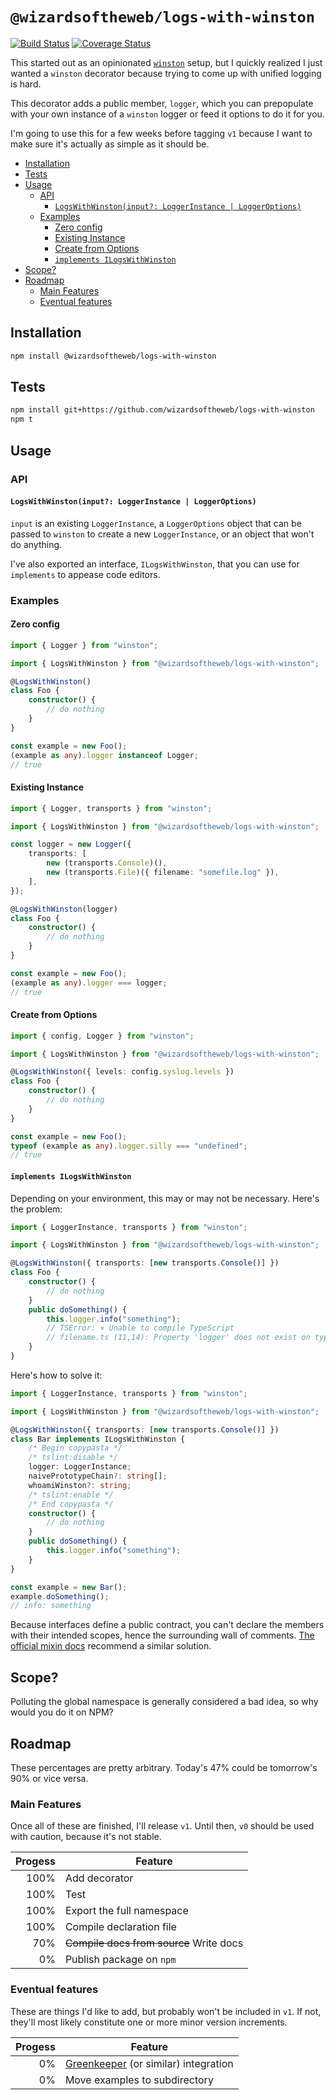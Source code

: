 # `@wizardsoftheweb/logs-with-winston`

[![Build Status](https://travis-ci.org/wizardsoftheweb/logs-with-winston.svg?branch=master)](https://travis-ci.org/wizardsoftheweb/logs-with-winston) [![Coverage Status](https://coveralls.io/repos/github/wizardsoftheweb/logs-with-winston/badge.svg?branch=master)](https://coveralls.io/github/wizardsoftheweb/logs-with-winston?branch=master)

This started out as an opinionated [`winston`](https://github.com/winstonjs/winston) setup, but I quickly realized I just wanted a `winston` decorator because trying to come up with unified logging is hard.

This decorator adds a public member, `logger`, which you can prepopulate with your own instance of a `winston` logger or feed it options to do it for you.

I'm going to use this for a few weeks before tagging `v1` because I want to make sure it's actually as simple as it should be.

<!-- MarkdownTOC -->

- [Installation](#installation)
- [Tests](#tests)
- [Usage](#usage)
    - [API](#api)
        - [`LogsWithWinston(input?: LoggerInstance | LoggerOptions)`](#logswithwinstoninputloggerinstance|loggeroptions)
    - [Examples](#examples)
        - [Zero config](#zeroconfig)
        - [Existing Instance](#existinginstance)
        - [Create from Options](#createfromoptions)
        - [`implements ILogsWithWinston`](#implementsilogswithwinston)
- [Scope?](#scope)
- [Roadmap](#roadmap)
    - [Main Features](#mainfeatures)
    - [Eventual features](#eventualfeatures)

<!-- /MarkdownTOC -->


## Installation

```bash
npm install @wizardsoftheweb/logs-with-winston
```

## Tests

```bash
npm install git+https://github.com/wizardsoftheweb/logs-with-winston
npm t
```

## Usage

### API

#### `LogsWithWinston(input?: LoggerInstance | LoggerOptions)`

`input` is an existing `LoggerInstance`, a `LoggerOptions` object that can be passed to `winston` to create a new `LoggerInstance`, or an object that won't do anything.

I've also exported an interface, `ILogsWithWinston`, that you can use for `implements` to appease code editors.

### Examples

#### Zero config
```typescript
import { Logger } from "winston";

import { LogsWithWinston } from "@wizardsoftheweb/logs-with-winston";

@LogsWithWinston()
class Foo {
    constructor() {
        // do nothing
    }
}

const example = new Foo();
(example as any).logger instanceof Logger;
// true
```

#### Existing Instance
```typescript
import { Logger, transports } from "winston";

import { LogsWithWinston } from "@wizardsoftheweb/logs-with-winston";

const logger = new Logger({
    transports: [
        new (transports.Console)(),
        new (transports.File)({ filename: "somefile.log" }),
    ],
});

@LogsWithWinston(logger)
class Foo {
    constructor() {
        // do nothing
    }
}

const example = new Foo();
(example as any).logger === logger;
// true
```

#### Create from Options
```typescript
import { config, Logger } from "winston";

import { LogsWithWinston } from "@wizardsoftheweb/logs-with-winston";

@LogsWithWinston({ levels: config.syslog.levels })
class Foo {
    constructor() {
        // do nothing
    }
}

const example = new Foo();
typeof (example as any).logger.silly === "undefined";
// true
```

#### `implements ILogsWithWinston`

Depending on your environment, this may or may not be necessary. Here's the problem:

```typescript
import { LoggerInstance, transports } from "winston";

import { LogsWithWinston } from "@wizardsoftheweb/logs-with-winston";

@LogsWithWinston({ transports: [new transports.Console()] })
class Foo {
    constructor() {
        // do nothing
    }
    public doSomething() {
        this.logger.info("something");
        // TSError: ⨯ Unable to compile TypeScript
        // filename.ts (11,14): Property 'logger' does not exist on type 'Foo'. (2339)
    }
}
```
Here's how to solve it:
```typescript
import { LoggerInstance, transports } from "winston";

import { LogsWithWinston } from "@wizardsoftheweb/logs-with-winston";

@LogsWithWinston({ transports: [new transports.Console()] })
class Bar implements ILogsWithWinston {
    /* Begin copypasta */
    /* tslint:disable */
    logger: LoggerInstance;
    naivePrototypeChain?: string[];
    whoamiWinston?: string;
    /* tslint:enable */
    /* End copypasta */
    constructor() {
        // do nothing
    }
    public doSomething() {
        this.logger.info("something");
    }
}

const example = new Bar();
example.doSomething();
// info: something
```
Because interfaces define a public contract, you can't declare the members with their intended scopes, hence the surrounding wall of comments. [The official mixin docs](https://www.typescriptlang.org/docs/handbook/mixins.html) recommend a similar solution.

## Scope?

Polluting the global namespace is generally considered a bad idea, so why would you do it on NPM?

## Roadmap

These percentages are pretty arbitrary. Today's 47% could be tomorrow's 90% or vice versa.

### Main Features

Once all of these are finished, I'll release `v1`. Until then, `v0` should be used with caution, because it's not stable.

| Progess | Feature |
| ------: | ------- |
|    100% | Add decorator |
|    100% | Test |
|    100% | Export the full namespace |
|    100% | Compile declaration file |
|     70% | ~~Compile docs from source~~ Write docs |
|      0% | Publish package on `npm` |

### Eventual features

These are things I'd like to add, but probably won't be included in `v1`. If not, they'll most likely constitute one or more minor version increments.

| Progess | Feature |
| ------: | ------- |
|      0% | [Greenkeeper](https://greenkeeper.io/) (or similar) integration |
|      0% | Move examples to subdirectory

